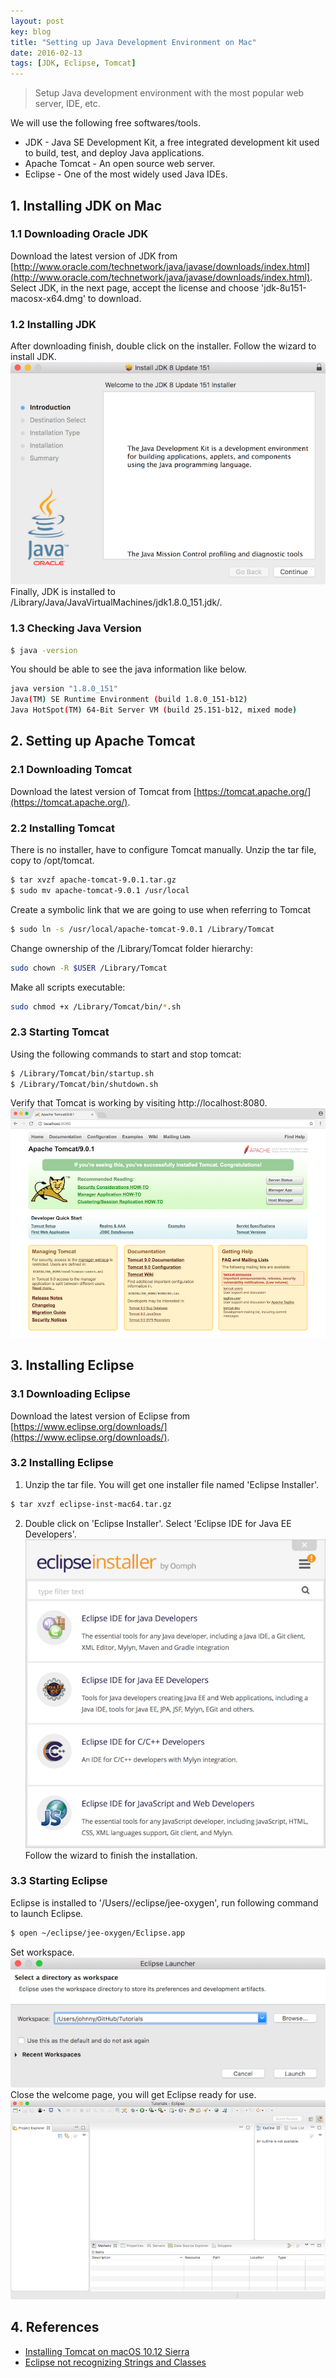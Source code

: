 ```yaml
---
layout: post
key: blog
title: "Setting up Java Development Environment on Mac"
date: 2016-02-13
tags: [JDK, Eclipse, Tomcat]
---
```


> Setup Java development environment with the most popular web server, IDE, etc.

We will use the following free softwares/tools.
* JDK - Java SE Development Kit, a free integrated development kit used to build, test, and deploy Java applications.
* Apache Tomcat - An open source web server.
* Eclipse - One of the most widely used Java IDEs.

## 1. Installing JDK on Mac
### 1.1 Downloading Oracle JDK
Download the latest version of JDK from [http://www.oracle.com/technetwork/java/javase/downloads/index.html](http://www.oracle.com/technetwork/java/javase/downloads/index.html). Select JDK, in the next page, accept the license and choose 'jdk-8u151-macosx-x64.dmg' to download.
### 1.2 Installing JDK
After downloading finish, double click on the installer. Follow the wizard to install JDK.
![installjdk](/public/pics/2016-02-13/installjdk.png)  
Finally, JDK is installed to /Library/Java/JavaVirtualMachines/jdk1.8.0_151.jdk/.
### 1.3 Checking Java Version
```sh
$ java -version
```
You should be able to see the java information like below.
```sh
java version "1.8.0_151"
Java(TM) SE Runtime Environment (build 1.8.0_151-b12)
Java HotSpot(TM) 64-Bit Server VM (build 25.151-b12, mixed mode)
```

## 2. Setting up Apache Tomcat
### 2.1 Downloading Tomcat
Download the latest version of Tomcat from [https://tomcat.apache.org/](https://tomcat.apache.org/).
### 2.2 Installing Tomcat
There is no installer, have to configure Tomcat manually. Unzip the tar file, copy to /opt/tomcat.
```sh
$ tar xvzf apache-tomcat-9.0.1.tar.gz
$ sudo mv apache-tomcat-9.0.1 /usr/local
```
Create a symbolic link that we are going to use when referring to Tomcat
```sh
$ sudo ln -s /usr/local/apache-tomcat-9.0.1 /Library/Tomcat
```
Change ownership of the /Library/Tomcat folder hierarchy:
```sh
sudo chown -R $USER /Library/Tomcat
```
Make all scripts executable:
```sh
sudo chmod +x /Library/Tomcat/bin/*.sh
```
### 2.3 Starting Tomcat  
Using the following commands to start and stop tomcat:
```sh
$ /Library/Tomcat/bin/startup.sh
$ /Library/Tomcat/bin/shutdown.sh
```

Verify that Tomcat is working by visiting http://localhost:8080.
![tomcat](/public/pics/2016-02-13/tomcat.png)  

## 3. Installing Eclipse
### 3.1 Downloading Eclipse
Download the latest version of Eclipse from [https://www.eclipse.org/downloads/](https://www.eclipse.org/downloads/).
### 3.2 Installing Eclipse
1) Unzip the tar file. You will get one installer file named 'Eclipse Installer'.
```sh
$ tar xvzf eclipse-inst-mac64.tar.gz
```
2) Double click on 'Eclipse Installer'. Select 'Eclipse IDE for Java EE Developers'.
![eclipseinstaller](/public/pics/2016-02-13/eclipseinstaller.png)  
Follow the wizard to finish the installation.
### 3.3 Starting Eclipse
Eclipse is installed to '/Users/<username>/eclipse/jee-oxygen', run following command to launch Eclipse.
```sh
$ open ~/eclipse/jee-oxygen/Eclipse.app
```
Set workspace.
![eclipseworkspace](/public/pics/2016-02-13/eclipseworkspace.png)  
Close the welcome page, you will get Eclipse ready for use.
![eclipselaunched](/public/pics/2016-02-13/eclipselaunched.png)  

## 4. References
* [Installing Tomcat on macOS 10.12 Sierra](https://wolfpaulus.com/mac/tomcat/)
* [Eclipse not recognizing Strings and Classes](https://stackoverflow.com/questions/13422683/eclipse-not-recognizing-strings-and-classes)
